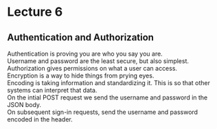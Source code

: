 # Lecture 6  

## Authentication and Authorization  

Authentication is proving you are who you say you are.  
Username and password are the least secure, but also simplest.  
Authorization gives permissions on what a user can access.  
Encryption is a way to hide things from prying eyes.  
Encoding is taking information and standardizing it. This is so that other systems can interpret that data.  
On the intial POST request we send the username and password in the JSON body.  
On subsequent sign-in requests, send the username and password encoded in the header.  
